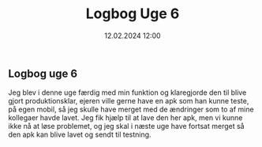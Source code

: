 ﻿---
title: Logbog Uge 6
date: 12.02.2024 12:00
categories: [Praktik]
tags: [praktik]
---
## Logbog uge 6

Jeg blev i denne uge færdig med min funktion og klaregjorde den til blive gjort produktionsklar,
ejeren ville gerne have en apk som han kunne teste, på egen mobil, så jeg skulle have merget med de ændringer 
som to af mine kollegaer havde lavet. 
Jeg fik hjælp til at lave den her apk, men vi kunne ikke nå at løse problemet, og jeg skal i næste uge have fortsat
merget så den apk kan blive lavet og sendt til testning.
